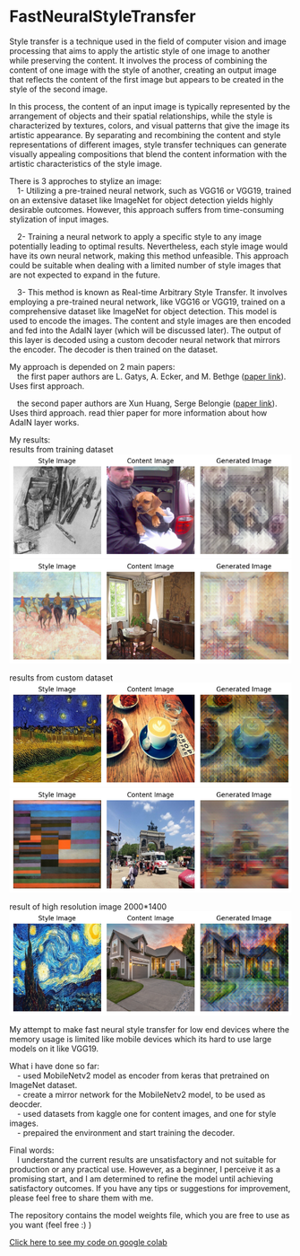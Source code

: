 # FastNeuralStyleTransfer  

Style transfer is a technique used in the field of computer vision and image processing that aims to apply the artistic style of one image to another while preserving the content. It involves the process of combining the content of one image with the style of another, creating an output image that reflects the content of the first image but appears to be created in the style of the second image.  
  
In this process, the content of an input image is typically represented by the arrangement of objects and their spatial relationships, while the style is characterized by textures, colors, and visual patterns that give the image its artistic appearance. By separating and recombining the content and style representations of different images, style transfer techniques can generate visually appealing compositions that blend the content information with the artistic characteristics of the style image.  
  
There is 3 approches to stylize an image:  
&emsp;1- Utilizing a pre-trained neural network, such as VGG16 or VGG19, trained on an extensive dataset like ImageNet for object detection yields highly desirable outcomes. However, this approach suffers from time-consuming stylization of input images.  
    
&emsp;2- Training a neural network to apply a specific style to any image potentially leading to optimal results. Nevertheless, each style image would have its own neural network, making this method unfeasible. This approach could be suitable when dealing with a limited number of style images that are not expected to expand in the future.  
   
&emsp;3- This method is known as Real-time Arbitrary Style Transfer. It involves employing a pre-trained neural network, like VGG16 or VGG19, trained on a comprehensive dataset like ImageNet for object detection. This model is used to encode the images. The content and style images are then encoded and fed into the AdaIN layer (which will be discussed later). The output of this layer is decoded using a custom decoder neural network that mirrors the encoder. The decoder is then trained on the dataset.  
  
My approach is depended on 2 main papers:  
&emsp;the first paper authors are L. Gatys, A. Ecker, and M. Bethge ([paper link](https://arxiv.org/abs/1508.06576)). Uses first approach.  
  
&emsp;the second paper authors are Xun Huang, Serge Belongie ([paper link](https://arxiv.org/abs/1703.06868)). Uses third approach. read thier paper for more information about how AdaIN layer works.   
  
My results:  
results from training dataset  
![Image](results/1.png)  
![Image](results/3.png)  

results from custom dataset  
![Image](results/5.png)  
![Image](results/7.png)  
  
result of high resolution image 2000*1400  
![Image](results/8.png)  
      
My attempt to make fast neural style transfer for low end devices where the memory usage is limited like mobile devices which its hard to use large models on it like VGG19.  
   
What i have done so far:  
&emsp;- used MobileNetv2 model as encoder from keras that pretrained on ImageNet dataset.  
&emsp;- create a mirror network for the MobileNetv2 model, to be used as deocder.  
&emsp;- used datasets from kaggle one for content images, and one for style images.  
&emsp;- prepaired the environment and start training the decoder.  
  
  
Final words:  
&emsp;I understand the current results are unsatisfactory and not suitable for production or any practical use. However, as a beginner, I perceive it as a promising start, and I am determined to refine the model until achieving satisfactory outcomes. If you have any tips or suggestions for improvement, please feel free to share them with me.  
  
The repository contains the model weights file, which you are free to use as you want (feel free :) )  
  
[Click here to see my code on google colab](https://colab.research.google.com/drive/1QEEof48LaaCyRLMWpmQHovOasdr5cogw?usp=sharing)  
